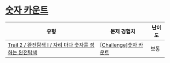 # [숫자 카운트](https://www.codetree.ai/trails/complete/curated-cards/challenge-numeric-count)

|유형|문제 경험치|난이도|
|---|---|---|
|[Trail 2 / 완전탐색 I / 자리 마다 숫자를 정하는 완전탐색](https://www.codetree.ai/trail-info/novice-mid/)|[[Challenge]숫자 카운트](https://www.codetree.ai/trails/complete/curated-cards/challenge-numeric-count/)|보통|

